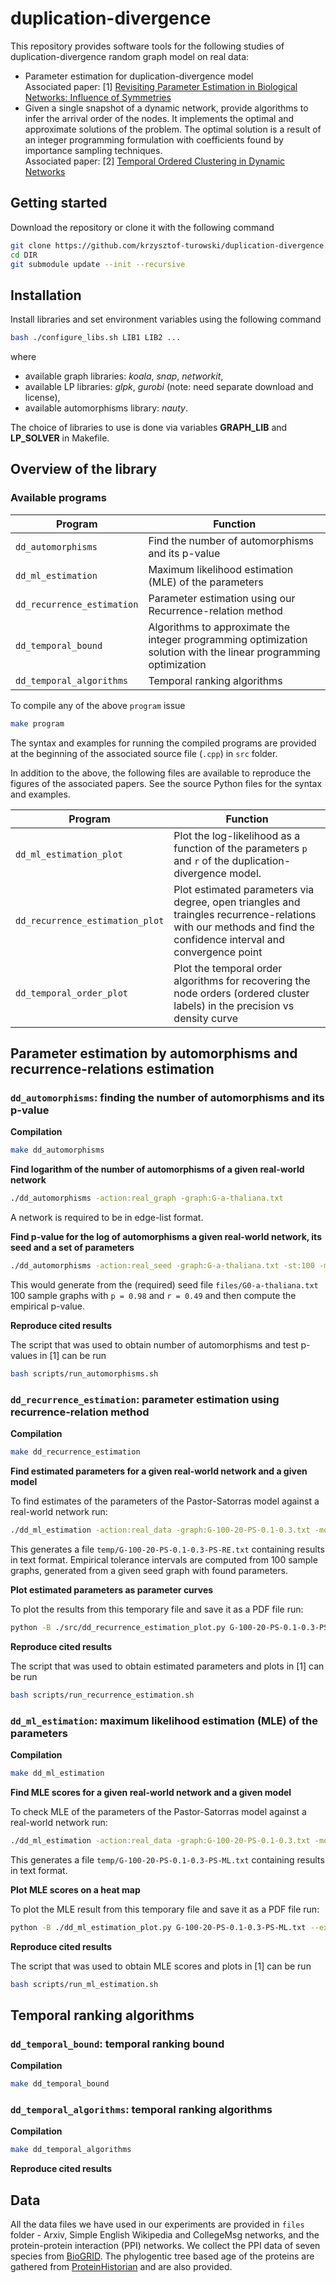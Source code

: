 # duplication-divergence

This repository provides software tools for the following studies of duplication-divergence random graph model on real data:
* Parameter estimation for duplication-divergence model\
  Associated paper: [1] [Revisiting Parameter Estimation in Biological Networks: Influence of Symmetries](https://www.cs.purdue.edu/homes/jithinks/files/publications/parameter_estimation_2019.pdf)
* Given a single snapshot of a dynamic network, provide algorithms to infer the arrival order of the nodes.
It implements the optimal and approximate solutions of the problem. The optimal solution is a result of an integer programming formulation with coefficients found by importance sampling techniques.\
  Associated paper: [2] [Temporal Ordered Clustering in Dynamic Networks](https://arxiv.org/abs/1905.00672)

## Getting started
Download the repository or clone it with the following command
```bash
git clone https://github.com/krzysztof-turowski/duplication-divergence.git DIR
cd DIR
git submodule update --init --recursive
```

## Installation
Install libraries and set environment variables using the following command
```bash
bash ./configure_libs.sh LIB1 LIB2 ...
```
where
- available graph libraries: *koala*, *snap*, *networkit*,
- available LP libraries: *glpk*, *gurobi* (note: need separate download and license),
- available automorphisms library: *nauty*.

The choice of libraries to use is done via variables **GRAPH_LIB** and **LP_SOLVER** in Makefile.

## Overview of the library

### Available programs

| Program        | Function           |
| ------------- |-------------|
| `dd_automorphisms`    | Find the number of automorphisms and its p-value |
| `dd_ml_estimation`      | Maximum likelihood estimation (MLE) of the parameters      |
| `dd_recurrence_estimation` | Parameter estimation using our Recurrence-relation method      |
|`dd_temporal_bound` | Algorithms to approximate the integer programming optimization solution with the linear programming optimization |
| `dd_temporal_algorithms` | Temporal ranking algorithms |


To compile any of the above `program` issue
```bash
make program
```

The syntax and examples for running the compiled programs are provided at the beginning of the associated source file (`.cpp`) in `src` folder.

In addition to the above, the following files are available to reproduce the figures of the associated papers. See the source Python files for the syntax and examples.

| Program        | Function           |
| ------------- |-------------|
| `dd_ml_estimation_plot`      | Plot the log-likelihood as a function of the parameters `p` and `r` of the duplication-divergence model.
| `dd_recurrence_estimation_plot` | Plot estimated parameters via degree, open triangles and traingles recurrence-relations with our methods and find the confidence interval and convergence point |
|`dd_temporal_order_plot` | Plot the temporal order algorithms for recovering the node orders (ordered cluster labels) in the precision vs density curve|

## Parameter estimation by automorphisms and recurrence-relations estimation

### `dd_automorphisms`: finding the number of automorphisms and its p-value

**Compilation**

```bash
make dd_automorphisms
```

**Find logarithm of the number of automorphisms of a given real-world network**

```bash
./dd_automorphisms -action:real_graph -graph:G-a-thaliana.txt
```
A network is required to be in edge-list format.

**Find p-value for the log of automorphisms a given real-world network, its seed and a set of parameters**

```bash
./dd_automorphisms -action:real_seed -graph:G-a-thaliana.txt -st:100 -mode:pastor_satorras -p:0.98 -r:0.49
```
This would generate from the (required) seed file `files/G0-a-thaliana.txt` 100 sample graphs with `p = 0.98` and `r = 0.49` and then compute the empirical p-value.

**Reproduce cited results**

The script that was used to obtain number of automorphisms and test p-values in [1] can be run
```bash
bash scripts/run_automorphisms.sh
```

### `dd_recurrence_estimation`: parameter estimation using recurrence-relation method

**Compilation**

```bash
make dd_recurrence_estimation
```

**Find estimated parameters for a given real-world network and a given model**

To find estimates of the parameters of the Pastor-Satorras model against a real-world network run:
```bash
./dd_ml_estimation -action:real_data -graph:G-100-20-PS-0.1-0.3.txt -mode:pastor_satorras -st:100
```
This generates a file `temp/G-100-20-PS-0.1-0.3-PS-RE.txt` containing results in text format.
Empirical tolerance intervals are computed from 100 sample graphs, generated from a given seed graph with found parameters.

**Plot estimated parameters as parameter curves**

To plot the results from this temporary file and save it as a PDF file run:
```bash
python -B ./src/dd_recurrence_estimation_plot.py G-100-20-PS-0.1-0.3-PS-RE.txt --export pdf
```

**Reproduce cited results**

The script that was used to obtain estimated parameters and plots in [1] can be run
```bash
bash scripts/run_recurrence_estimation.sh
```

### `dd_ml_estimation`: maximum likelihood estimation (MLE) of the parameters

**Compilation**

```bash
make dd_ml_estimation
```

**Find MLE scores for a given real-world network and a given model**

To check MLE of the parameters of the Pastor-Satorras model against a real-world network run:
```bash
./dd_ml_estimation -action:real_data -graph:G-100-20-PS-0.1-0.3.txt -mode:pastor_satorras -st:100
```
This generates a file `temp/G-100-20-PS-0.1-0.3-PS-ML.txt` containing results in text format.

**Plot MLE scores on a heat map**

To plot the MLE result from this temporary file and save it as a PDF file run:
```bash
python -B ./dd_ml_estimation_plot.py G-100-20-PS-0.1-0.3-PS-ML.txt --export pdf
```

**Reproduce cited results**

The script that was used to obtain MLE scores and plots in [1] can be run
```bash
bash scripts/run_ml_estimation.sh
```

## Temporal ranking algorithms

### `dd_temporal_bound`: temporal ranking bound

**Compilation**

```bash
make dd_temporal_bound
```

### `dd_temporal_algorithms`: temporal ranking algorithms

**Compilation**

```bash
make dd_temporal_algorithms
```

**Reproduce cited results**

## Data

All the data files we have used in our experiments are provided in `files` folder - Arxiv, Simple English Wikipedia and CollegeMsg networks, and the protein-protein interaction (PPI) networks.
We collect the PPI data of seven species from [BioGRID](https://thebiogrid.org/).
The phylogentic tree based age of the proteins are gathered from [ProteinHistorian](http://lighthouse.ucsf.edu/ProteinHistorian/) and are also provided.
